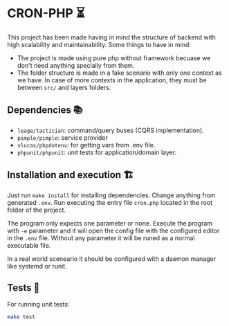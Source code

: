 # CRON-PHP ⏳

This project has been made having in mind the structure
of backend with high scalability and maintainability.
Some things to have in mind:
- The project is made using pure php without framework becuase we don't need anything specially from them.
- The folder structure is made in a fake scenario with only one context as we have. In case of more contexts in the application, they must be between `src/` and layers folders.

## Dependencies 📚
- `leage/tactician`: command/query buses (CQRS implementation).
- `pimple/pimple`: service provider
- `vlucas/phpdotenv`: for getting vars from .env file.
- `phpunit/phpunit`: unit tests for application/domain layer.


## Installation and execution 🏗

Just run `make install` for installing dependencies. Change anything from  generated `.env`.
Run executing the entry file `cron.php` located in the root folder of the project.


The program only expects one parameter or none. Execute the program with `-e` parameter and it will open 
the config file with the configured editor in the `.env` file. Without any parameter it will be runed as 
a normal executable file. 

In a real world sceneario it should be configured with a daemon manager like systemd or runit.

## Tests 🧪
For running unit tests:
```bash
make test
```